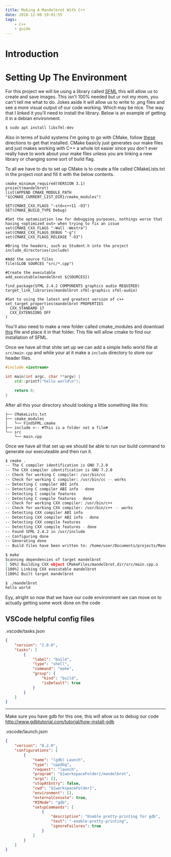 ```yaml
---
title: Making A Mandelbrot With C++
date: 2018-12-08 19:01:55
tags:
    - C++
    - guide
---
```


# Introduction

# Setting Up The Environment

For this project we will be using a library called [SFML](https://www.sfml-dev.org/index.php) this will allow us to create and save images. This isn't 100% needed but ur not my mom, you can't tell me what to do. Jokes aside it will allow us to write to .png files and see a more visual output of our code working. Which may be nice. The way that I linked it you'll need to install the library. Below is an example of getting it in a debian environment. 

```bash
$ sudo apt install libsfml-dev
```

Also in terms of build systems I'm going to go with CMake, follow [these](https://cgold.readthedocs.io/en/latest/first-step/installation.html) directions to get that installed. CMake basicly just generates our make files and just makes working with C++ a whole lot easier since you don't ever really have to work about your make files unless you are linking a new library or changing some sort of build flag.

To all we have to do to set up CMake is to create a file called CMakeLists.txt in the project root and fill it with the below contents. 

```
cmake_minimum_required(VERSION 3.1)
project(mandelbrot)
list(APPEND CMAKE_MODULE_PATH "${CMAKE_CURRENT_LIST_DIR}/cmake_modules")

SET(CMAKE_CXX_FLAGS "-std=c++11 -O3")
SET(CMAKE_BUILD_TYPE Debug)

#Set the optomization low for debugging purposes, nothings worse that having <optimized out> when trying to fix an issue
set(CMAKE_CXX_FLAGS "-Wall -Wextra")
set(CMAKE_CXX_FLAGS_DEBUG "-g")
set(CMAKE_CXX_FLAGS_RELEASE "-O3")

#Bring the headers, such as Student.h into the project
include_directories(include)

#Add the source files
file(GLOB SOURCES "src/*.cpp")

#Create the executable
add_executable(mandelbrot ${SOURCES})

find_package(SFML 2.4.2 COMPONENTS graphics audio REQUIRED)
target_link_libraries(mandelbrot sfml-graphics sfml-audio)

#Set to using the latest and greatest version of c++
set_target_properties(mandelbrot PROPERTIES
  CXX_STANDARD 17
  CXX_EXTENSIONS OFF
)
```

You'll also need to make a new folder called cmake_modules and download [this](https://raw.githubusercontent.com/SFML/SFML-Game-Development-Book/master/CMake/FindSFML.cmake) file and place it in that folder. This file will allow cmake to find our installation of SFML.

Once we have all that shite set up we can add a simple hello world file at `src/main.cpp` and while your at it make a `include` directory to store our header files.

```cpp
#include <iostream>

int main(int argc, char **argv) {
    std::printf("hello world\n");

    return 0;
}
```

After all this your directory should looking a little something like this:

```
├── CMakeLists.txt
├── cmake_modules
│   └── FindSFML.cmake
├── include <-- #This is a folder not a file#
└── src
    └── main.cpp
```

Once we have all that set up we should be able to run our build command to generate our executeable and then run it. 

```bash
$ cmake .
-- The C compiler identification is GNU 7.2.0
-- The CXX compiler identification is GNU 7.2.0
-- Check for working C compiler: /usr/bin/cc
-- Check for working C compiler: /usr/bin/cc -- works
-- Detecting C compiler ABI info
-- Detecting C compiler ABI info - done
-- Detecting C compile features
-- Detecting C compile features - done
-- Check for working CXX compiler: /usr/bin/c++
-- Check for working CXX compiler: /usr/bin/c++ -- works
-- Detecting CXX compiler ABI info
-- Detecting CXX compiler ABI info - done
-- Detecting CXX compile features
-- Detecting CXX compile features - done
-- Found SFML 2.4.2 in /usr/include
-- Configuring done
-- Generating done
-- Build files have been written to: /home/user/Documents/projects/Mandelbrot

$ make
Scanning dependencies of target mandelbrot
[ 50%] Building CXX object CMakeFiles/mandelbrot.dir/src/main.cpp.o
[100%] Linking CXX executable mandelbrot
[100%] Built target mandelbrot

$ ./mandelbrot
hello world
```

Eyy, alright so now that we have our code environment we can move on to actually getting some work done on the code

## VSCode helpful config files 

.vscode/tasks.json
```json
{
    "version": "2.0.0",
    "tasks": [
        {
            "label": "build",
            "type": "shell",
            "command": "make",
            "group": {
                "kind": "build",
                "isDefault": true
            }
        }
    ]
}
```

---

Make sure you have gdb for this one, this will allow us to debug our code http://www.gdbtutorial.com/tutorial/how-install-gdb

.vscode/launch.json
```json
{
    "version": "0.2.0",
    "configurations": [
        {
            "name": "(gdb) Launch",
            "type": "cppdbg",
            "request": "launch",
            "program": "${workspaceFolder}/mandelbrot",
            "args": [],
            "stopAtEntry": false,
            "cwd": "${workspaceFolder}",
            "environment": [],
            "externalConsole": true,
            "MIMode": "gdb",
            "setupCommands": [
                {
                    "description": "Enable pretty-printing for gdb",
                    "text": "-enable-pretty-printing",
                    "ignoreFailures": true
                }
            ]
        }
    ]
}
```

# 